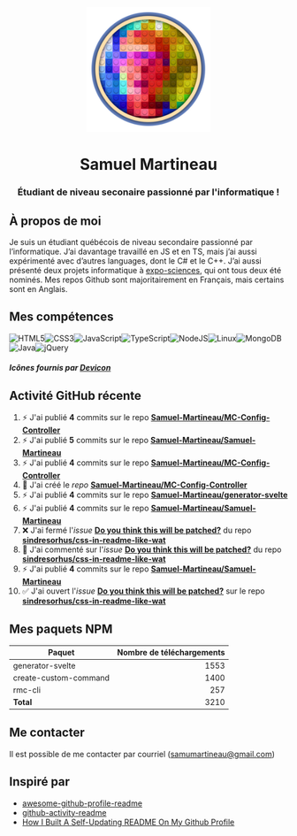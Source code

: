 <div align="middle">
  <img height="225" alt="avatar" src="https://raw.githubusercontent.com/Samuel-Martineau/Samuel-Martineau/master/avatar.png">
  <h1>Samuel Martineau</h1>
  <h3>Étudiant de niveau seconaire passionné par l'informatique !</h3>
</div>

## À propos de moi

Je suis un étudiant québécois de niveau secondaire passionné par l’informatique. J’ai davantage travaillé en JS et en TS, mais j’ai aussi expérimenté avec d’autres languages, dont le C# et le C++. J’ai aussi présenté deux projets informatique à [expo-sciences](https://technoscience.ca/programmes/expo-sciences/), qui ont tous deux été nominés. Mes repos Github sont majoritairement en Français, mais certains sont en Anglais.

## Mes compétences

<img alt="HTML5" src="https://konpa.github.io/devicon/devicon.git/icons/html5/html5-original.svg" width="50" title="HTML5" /><img alt="CSS3" src="https://konpa.github.io/devicon/devicon.git/icons/css3/css3-original.svg" width="50" title="CSS3" /><img alt="JavaScript" src="https://konpa.github.io/devicon/devicon.git/icons/javascript/javascript-original.svg" width="50" title="JavaScript" /><img alt="TypeScript" src="https://konpa.github.io/devicon/devicon.git/icons/typescript/typescript-original.svg" width="50" title="TypeScript" /><img alt="NodeJS" src="https://konpa.github.io/devicon/devicon.git/icons/nodejs/nodejs-original.svg" width="50" title="NodeJS" /><img alt="Linux" src="https://konpa.github.io/devicon/devicon.git/icons/linux/linux-original.svg" width="50" title="Linux" /><img alt="MongoDB" src="https://konpa.github.io/devicon/devicon.git/icons/mongodb/mongodb-original.svg" width="50" title="MongoDB" /><img alt="Java" src="https://konpa.github.io/devicon/devicon.git/icons/java/java-original.svg" width="50" title="Java" /><img alt="jQuery" src="https://konpa.github.io/devicon/devicon.git/icons/jquery/jquery-original.svg" width="50" title="jQuery" />

##### Icônes fournis par [Devicon](https://konpa.github.io/devicon/)

## Activité GitHub récente

1. ⚡ J&#x27;ai publié **4** commits sur le repo [**Samuel-Martineau/MC-Config-Controller**](https://github.com/Samuel-Martineau/MC-Config-Controller)
2. ⚡ J&#x27;ai publié **5** commits sur le repo [**Samuel-Martineau/Samuel-Martineau**](https://github.com/Samuel-Martineau/Samuel-Martineau)
3. ⚡ J&#x27;ai publié **4** commits sur le repo [**Samuel-Martineau/MC-Config-Controller**](https://github.com/Samuel-Martineau/MC-Config-Controller)
4. 🚀 J&#x27;ai créé le _repo_ [**Samuel-Martineau/MC-Config-Controller**](https://github.com/Samuel-Martineau/MC-Config-Controller)
5. ⚡ J&#x27;ai publié **4** commits sur le repo [**Samuel-Martineau/generator-svelte**](https://github.com/Samuel-Martineau/generator-svelte)
6. ⚡ J&#x27;ai publié **4** commits sur le repo [**Samuel-Martineau/Samuel-Martineau**](https://github.com/Samuel-Martineau/Samuel-Martineau)
7. ❌ J&#x27;ai fermé l&#x27;_issue_ [**Do you think this will be patched?**](https://github.com/sindresorhus/css-in-readme-like-wat/issues/2) du repo [**sindresorhus/css-in-readme-like-wat**](https://github.com/sindresorhus/css-in-readme-like-wat)
8. 💬 J&#x27;ai commenté sur l&#x27;_issue_ [**Do you think this will be patched?**](https://github.com/sindresorhus/css-in-readme-like-wat/issues/2) du repo [**sindresorhus/css-in-readme-like-wat**](https://github.com/sindresorhus/css-in-readme-like-wat)
9. ⚡ J&#x27;ai publié **4** commits sur le repo [**Samuel-Martineau/Samuel-Martineau**](https://github.com/Samuel-Martineau/Samuel-Martineau)
10. ✅ J&#x27;ai ouvert l&#x27;_issue_ [**Do you think this will be patched?**](https://github.com/sindresorhus/css-in-readme-like-wat/issues/2) sur le repo [**sindresorhus/css-in-readme-like-wat**](https://github.com/sindresorhus/css-in-readme-like-wat)

## Mes paquets NPM

| Paquet                | Nombre de téléchargements |
| --------------------- | ------------------------: |
| generator-svelte      |                      1553 |
| create-custom-command |                      1400 |
| rmc-cli               |                       257 |
| **Total**             |                      3210 |

## Me contacter

Il est possible de me contacter par courriel ([samumartineau@gmail.com](mailto:samumartineau@gmail.com))

## Inspiré par

- [awesome-github-profile-readme](https://github.com/abhisheknaiidu/awesome-github-profile-readme)
- [github-activity-readme](https://github.com/jamesgeorge007/github-activity-readme)
- [How I Built A Self-Updating README On My Github Profile](https://www.mokkapps.de/blog/how-i-built-a-self-updating-readme-on-my-git-hub-profile/)
